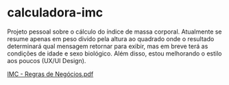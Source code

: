 # calculadora-imc
Projeto pessoal sobre o cálculo do índice de massa corporal. Atualmente se resume apenas em peso divido pela altura ao quadrado onde o resultado determinará qual mensagem retornar para exibir, mas em breve terá as condições de idade e sexo biológico. Além disso, estou melhorando o estilo aos poucos (UX/UI Design).

[IMC - Regras de Negócios.pdf](https://github.com/adriwco/calculadora-imc/files/8937430/IMC.-.Regras.de.Negocios.pdf)
